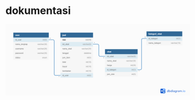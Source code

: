 # dokumentasi
![dok.png](https://github.com/yourLogic01/dokumentasi/blob/main/dokumentasi/Praktikum_7_dbdiagram.png)
